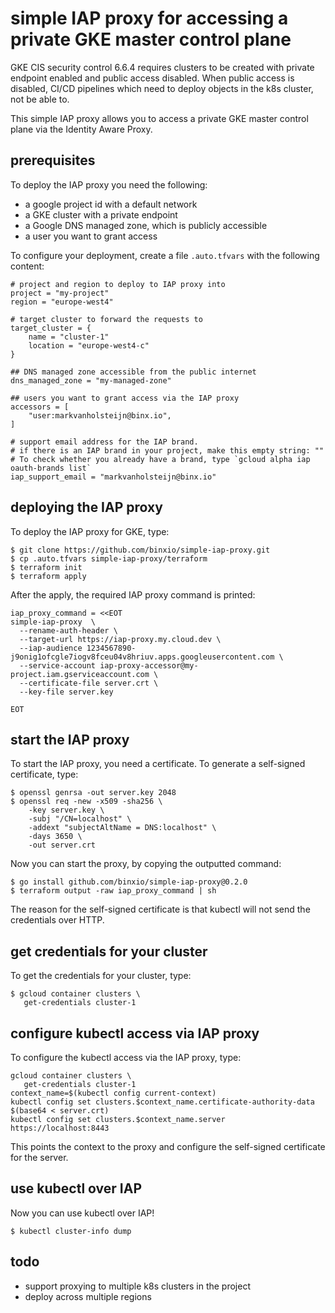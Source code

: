 simple IAP proxy for accessing a private GKE master control plane
=================================================================
GKE CIS security control 6.6.4 requires clusters to be created with private endpoint enabled
and public access disabled. When public access is disabled, CI/CD pipelines which need
to deploy objects in the k8s cluster, not be able to.

This simple IAP proxy allows you to access a private GKE master control plane
via the Identity Aware Proxy.

## prerequisites
To deploy the IAP proxy you need the following:

- a google project id with a default network
- a GKE cluster with a private endpoint
- a Google DNS managed zone, which is publicly accessible
- a user you want to grant access

To configure your deployment, create a file `.auto.tfvars` with the following content:

```hcl
# project and region to deploy to IAP proxy into
project = "my-project"
region = "europe-west4"

# target cluster to forward the requests to
target_cluster = {
    name = "cluster-1"
    location = "europe-west4-c"
}

## DNS managed zone accessible from the public internet
dns_managed_zone = "my-managed-zone"

## users you want to grant access via the IAP proxy
accessors = [
    "user:markvanholsteijn@binx.io",
]

# support email address for the IAP brand.
# if there is an IAP brand in your project, make this empty string: ""
# To check whether you already have a brand, type `gcloud alpha iap oauth-brands list`
iap_support_email = "markvanholsteijn@binx.io"
```

## deploying the IAP proxy
To deploy the IAP proxy for GKE, type:

```
$ git clone https://github.com/binxio/simple-iap-proxy.git
$ cp .auto.tfvars simple-iap-proxy/terraform
$ terraform init
$ terraform apply
```

After the apply, the required IAP proxy command is printed:
```
iap_proxy_command = <<EOT
simple-iap-proxy  \
  --rename-auth-header \
  --target-url https://iap-proxy.my.cloud.dev \
  --iap-audience 1234567890-j9onig1ofcgle7iogv8fceu04v8hriuv.apps.googleusercontent.com \
  --service-account iap-proxy-accessor@my-project.iam.gserviceaccount.com \
  --certificate-file server.crt \
  --key-file server.key

EOT
```

## start the IAP proxy
To start the IAP proxy, you need a certificate. To generate a self-signed certificate, type:

```shell-terminal
$ openssl genrsa -out server.key 2048
$ openssl req -new -x509 -sha256 \
    -key server.key \
    -subj "/CN=localhost" \
    -addext "subjectAltName = DNS:localhost" \
    -days 3650 \
    -out server.crt
```
Now you can start the proxy, by copying the outputted command:

```shell-terminal
$ go install github.com/binxio/simple-iap-proxy@0.2.0
$ terraform output -raw iap_proxy_command | sh
```
The reason for the self-signed certificate is that kubectl will not send the credentials over HTTP.

## get credentials for your cluster
To get the credentials for your cluster, type:

```shell-terminal
$ gcloud container clusters \
   get-credentials cluster-1
````

## configure kubectl access via IAP proxy
To configure the kubectl access via the IAP proxy, type:

```$shell-terminal
gcloud container clusters \
   get-credentials cluster-1
context_name=$(kubectl config current-context)
kubectl config set clusters.$context_name.certificate-authority-data $(base64 < server.crt)
kubectl config set clusters.$context_name.server https://localhost:8443
```

This points the context to the proxy and configure the self-signed certificate for the server.

## use kubectl over IAP
Now you can use kubectl over IAP!

```shell-terminal
$ kubectl cluster-info dump
```

## todo
- support proxying to multiple k8s clusters in the project
- deploy across multiple regions
